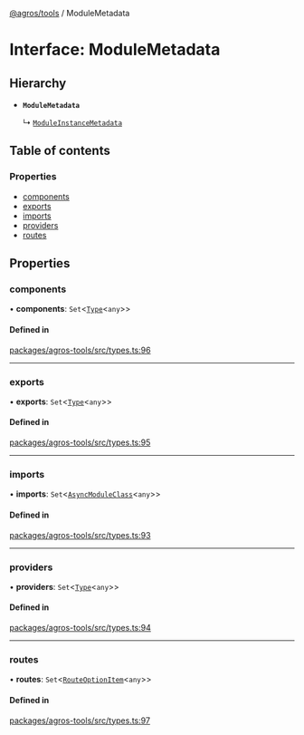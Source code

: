 [@agros/tools](../index.md) / ModuleMetadata

# Interface: ModuleMetadata

## Hierarchy

- **`ModuleMetadata`**

  ↳ [`ModuleInstanceMetadata`](ModuleInstanceMetadata.md)

## Table of contents

### Properties

- [components](ModuleMetadata.md#components)
- [exports](ModuleMetadata.md#exports)
- [imports](ModuleMetadata.md#imports)
- [providers](ModuleMetadata.md#providers)
- [routes](ModuleMetadata.md#routes)

## Properties

### <a id="components" name="components"></a> components

• **components**: `Set`<[`Type`](../index.md#type)<`any`\>\>

#### Defined in

[packages/agros-tools/src/types.ts:96](https://github.com/agrosjs/agros/blob/e06f80b/packages/agros-tools/src/types.ts#L96)

___

### <a id="exports" name="exports"></a> exports

• **exports**: `Set`<[`Type`](../index.md#type)<`any`\>\>

#### Defined in

[packages/agros-tools/src/types.ts:95](https://github.com/agrosjs/agros/blob/e06f80b/packages/agros-tools/src/types.ts#L95)

___

### <a id="imports" name="imports"></a> imports

• **imports**: `Set`<[`AsyncModuleClass`](../index.md#asyncmoduleclass)<`any`\>\>

#### Defined in

[packages/agros-tools/src/types.ts:93](https://github.com/agrosjs/agros/blob/e06f80b/packages/agros-tools/src/types.ts#L93)

___

### <a id="providers" name="providers"></a> providers

• **providers**: `Set`<[`Type`](../index.md#type)<`any`\>\>

#### Defined in

[packages/agros-tools/src/types.ts:94](https://github.com/agrosjs/agros/blob/e06f80b/packages/agros-tools/src/types.ts#L94)

___

### <a id="routes" name="routes"></a> routes

• **routes**: `Set`<[`RouteOptionItem`](RouteOptionItem.md)<`any`\>\>

#### Defined in

[packages/agros-tools/src/types.ts:97](https://github.com/agrosjs/agros/blob/e06f80b/packages/agros-tools/src/types.ts#L97)
